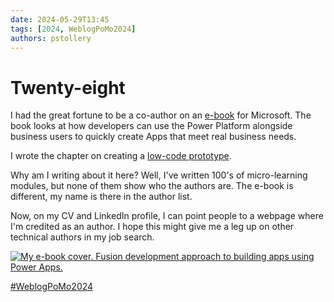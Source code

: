 ```yaml
---
date: 2024-05-29T13:45
tags: [2024, WeblogPoMo2024]
authors: pstollery
---
```

# Twenty-eight

I had the great fortune to be a co-author on an [e-book](https://learn.microsoft.com/power-apps/guidance/fusion-dev-ebook/) for Microsoft. The book looks at how developers can use the Power Platform alongside business users to quickly create Apps that meet real business needs. 

<!--truncate-->

I wrote the chapter on creating a [low-code prototype](https://learn.microsoft.com/power-apps/guidance/fusion-dev-ebook/03-building-low-code-prototype). 

Why am I writing about it here? Well, I've written 100's of micro-learning modules, but none of them show who the authors are. The e-book is different, my name is there in the author list. 

Now, on my CV and LinkedIn profile, I can point people to a webpage where I'm credited as an author. I hope this might give me a leg up on other technical authors in my job search. 

[![My e-book cover. Fusion development approach to building apps using Power Apps.](https://cdn.some.pics/phils/6657316da7dc5.png)](https://learn.microsoft.com/power-apps/guidance/fusion-dev-ebook/)

[#WeblogPoMo2024](https://weblog.anniegreens.lol/weblog-posting-month-2024)

